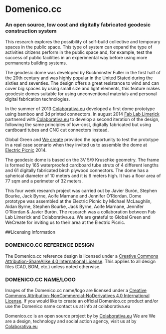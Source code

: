 Domenico.cc
======================
### An open source, low cost and digitally fabricated geodesic construction system

This research explores the possibility of self-build collective and temporary spaces in the public space. This type of system can expand the type of activities citizens perform in the public space and, for example, test the success of public facilities in an experimental way before using more permanents building systems.

The geodesic dome was developed by Buckminster Fuller in the first half of the 20th century and was highly popular in the United Stated during the sixties and seventies. The design offers a great resistance to wind and can cover big spaces by using small size and light elements, this feature makes geodesic domes suitable for using unconventional materials and personal digital fabrication technologies.

In the summer of 2013 [Colaborativa.eu](http://colaborativa.eu) developed a first dome prototype using bamboo and 3d printed connectors. In august 2014 [Fab Lab Limerick](http://fablab.saul.ie) partnered with [Colaborativa.eu](http://colaborativa.eu) to develop a second iteration of the design, following the same principles of low-cost, digitally fabricated but using cardboard tubes and CNC cut connectors instead.

Global Green and [We create](http://wecreate.ie) provided the opportunity to test the prototype in a real case scenario when they invited us to assemble the dome at [Electric Picnic](http://www.electricpicnic.ie) 2014.

The geodesic dome is based on the 3V 5/9 Kruschke geometry. The frame is formed by 165 waterproofed cardboard tube struts of 4 different lengths and 61 digitally fabricated birch plywood connectors. The dome has a spherical diameter of 10 meters and it is 6 meters high. It has a floor area of 77 sqm and a perimeter of 32 meters.

This four week research project was carried out by Javier Burón, Stephen Bourke, Jack Byrne, Aoife Marnane and Jennifer O’Riordan. Dome prototype was assembled at the Electric Picnic by Michael McLaughlin, Aidan Byrne, Stephen Bourke, Jack Byrne, Aoife Marnane, Jennifer O’Riordan & Javier Burón. The research was a collaboration between Fab Lab Limerick and Colaborativa.eu. We are grateful to Global Green and WeCreate for inviting us to their area at the Electric Picnic.



##Licensing Information

### DOMENICO.CC REFERENCE DESIGN
The Domenico.cc reference design is licensed under a [Creative Commons Attribution-ShareAlike 4.0 International License](http://creativecommons.org/licenses/by-sa/4.0/). This applies to all design files (CAD, BOM, etc.) unless noted otherwise.

### DOMENICO.CC NAME/LOGO
Images of the Domenico.cc name/logo are licensed under a [Creative Commons Attribution-NonCommercial-NoDerivatives 4.0 International License](http://creativecommons.org/licenses/by-nc-nd/4.0/). If you would like to create an official Domenico.cc product and/or use the Domenico name contact us at info at colaborativa.eu

Domenico.cc is an open source project by by [Colaborativa.eu](http://colaborativa.eu)
We are We are a design, technology and social action agency, visit us at by [Colaborativa.eu](http://colaborativa.eu)
